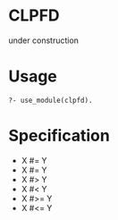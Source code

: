 # CLPFD
under construction

# Usage

```
?- use_module(clpfd).
```

# Specification

- X #= Y
- X #\= Y
- X #> Y
- X #< Y
- X #>= Y
- X #<= Y
